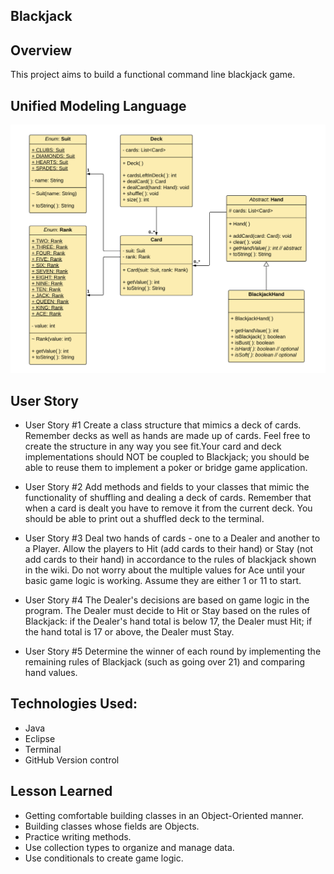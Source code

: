## Blackjack
	
## Overview
	
This project aims to build a functional command line blackjack game. 

## Unified Modeling Language
	
![UML](UML.png)

## User Story

* User Story #1
Create a class structure that mimics a deck of cards. Remember decks as well as hands are made up of cards. Feel free to create the structure in any way you see fit.Your card and deck implementations should NOT be coupled to Blackjack; you should be able to reuse them to implement a poker or bridge game application.

* User Story #2
Add methods and fields to your classes that mimic the functionality of shuffling and dealing a deck of cards. Remember that when a card is dealt you have to remove it from the current deck. You should be able to print out a shuffled deck to the terminal.

* User Story #3
Deal two hands of cards - one to a Dealer and another to a Player. Allow the players to Hit (add cards to their hand) or Stay (not add cards to their hand) in accordance to the rules of blackjack shown in the wiki. Do not worry about the multiple values for Ace until your basic game logic is working. Assume they are either 1 or 11 to start.

* User Story #4
The Dealer's decisions are based on game logic in the program. The Dealer must decide to Hit or Stay based on the rules of Blackjack: if the Dealer's hand total is below 17, the Dealer must Hit; if the hand total is 17 or above, the Dealer must Stay.

* User Story #5
Determine the winner of each round by implementing the remaining rules of Blackjack (such as going over 21) and comparing hand values.

## Technologies Used:
* Java
* Eclipse
* Terminal
* GitHub Version control

## Lesson Learned
* Getting comfortable building classes in an Object-Oriented manner.
* Building classes whose fields are Objects.
* Practice writing methods.
* Use collection types to organize and manage data.
* Use conditionals to create game logic.

